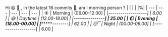 Hi :smiley: :wave:   , in the latest 16 commits :bug:, am I morning person ? 
| | | | |%|
| --- | --- | --- | --- | --- |
| :sunny: | Morning | (06.00-12.00] | [*-------------------] | 6.00 |
| :satisfied: | Daytime | (12.00-18.00] | [*****---------------] | 25.00 |
| :moon: | Evening | (18.00-00.00] | [************--------] | 62.00 |
| :sleeping: | Night | (00.00-06.00] | [*-------------------] | 6.00 |

